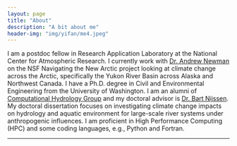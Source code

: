 ```yaml
---
layout: page
title: "About"
description: "A bit about me"
header-img: "img/yifan/me4.jpeg"
---
```


I am a postdoc fellow in Research Application Laboratory at the National Center for Atmospheric Research. I currently work with [Dr. Andrew Newman](https://staff.ucar.edu/users/anewman) on the NSF Navigating the New Arctic project looking at climate change across the Arctic, specifically the Yukon River Basin across Alaska and Northwest Canada. I have a Ph.D. degree in Civil and Environmental Engineering from the University of Washington. I am an alumni of [Computational Hydrology Group](http://uw-hydro.github.io/) and my doctoral advisor is [Dr. Bart Nijssen](https://www.ce.washington.edu/people/faculty/nijssenb). My doctoral dissertation focuses on investigating climate change impacts on hydrology and aquatic environment for large-scale river systems under anthropogenic influences. I am proficient in High Performance Computing (HPC) and some coding languages, e.g., Python and Fortran.

-----


